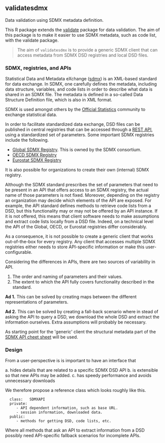 ## validatesdmx

Data validation using SDMX metadata definition.

This R package extends the
[validate](https://cran.r-project.org/package=validate) package for data
validation. The aim of this package is to make it easier to use SDMX metadata,
such as code list, with the validate package.

> The aim of `validatesdmx` is to provide a generic SDMX client that can access
  metadata from SDMX DSD registries and local DSD files.



### SDMX, registries, and APIs

Statistical Data and Metadata eXchange ([sdmx](https://sdmx.org)) is an
XML-based standard for data exchange. In SDMX, one carefully defines the
metadata, including data structure, variables, and code lists in order to
describe what data is shared in an SDMX file. The metadata is defined in a
so-called Data Structure Definition file, which is also in XML format.

SDMX is used amongst others by the [Official Statistics](https://en.wikipedia.org/wiki/Official_statistics#:~:text=Official%20statistics%20are%20statistics%20published,organizations%20as%20a%20public%20good.) community to exchange statistical data.


In order to facilitate standardized data exchange, DSD files can be published
in central registries that can be accessed through a [REST
API](https://en.wikipedia.org/wiki/Representational_state_transfer), using a
standardized set of parameters.  Some important SDMX registries include the following.

- [Global SDMX Registry](https://registry.sdmx.org/). This is owned by the SDMX consortium.
- [OECD SDMX Registry](https://data.oecd.org/api/sdmx-ml-documentation/)
- [Eurostat SDMX Registry](https://webgate.ec.europa.eu/sdmxregistry/)


It is also possible for organizations to create their own (internal) SDMX
registry.

Although the SDMX standard prescribes the set of parameters that need to be
present in an API that offers access to an SDMX registry, the actual name of
those parameters is not fixed. Moreover, depending on the registry an
organization may decide which elements of the API are exposed. For example, the
API standard defines methods to retrieve code lists from a DSD, but this
functionality may or may not be offered by an API instance. If it is not
offered, this means that client software needs to make assumptions and extract
code lists locally from a DSD file. Indeed, on a technical level the API of the
Global, OECD, or Eurostat registries differ considerably.

As a consequence, it is not possible to create a generic client that works
out-of-the-box for every registry. Any client that accesses multiple SDMX registries
either needs to store API-specific information or make this user-configurable.

Considering the differences in APIs, there are two sources of variability
in API.

1. The order and naming of parameters and their values.
2. The extent to which the API fully covers functionality described in the standard.


**Ad 1.** This can be solved by creating maps between the different
representations of parameters.

**Ad 2.** This can be solved by creating a fall-back scenario where in stead
of asking the API to query a DSD, we download the whole DSD and extract the
information ourselves. Extra assumptions will probably be necessary.


As starting point for the 'generic' client the structural metadata part of the 
[SDMX API cheet sheet](https://raw.githubusercontent.com/sdmx-twg/sdmx-rest/master/v2_1/ws/rest/docs/rest_cheat_sheet.pdf) 
will be used.

### Design

From a user-perspective is is important to have an interface that 

a. hides details that are related to a specific SDMX DSD API
b. is extensible so that new APIs may be added.
c. has speedy performance and avoids unnecessary downloads

We therefore propose a reference class which looks roughly like this.

```
  class:   SDMXAPI
  private: 
     - API dependent information, such as base URL.
     - session information, downloaded data.
  public:
     - methods for getting DSD, code lists, etc.
```
Where all methods that ask an API to extract information from a DSD possibly
need API-specific fallback scenarios for incomplete APIs.









